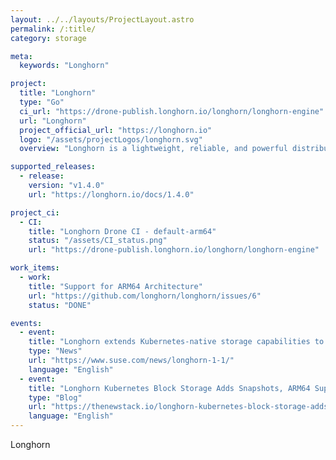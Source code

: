 ```yaml
---
layout: ../../layouts/ProjectLayout.astro
permalink: /:title/
category: storage

meta:
  keywords: "Longhorn"

project:
  title: "Longhorn"
  type: "Go"
  ci_url: "https://drone-publish.longhorn.io/longhorn/longhorn-engine"
  url: "Longhorn"
  project_official_url: "https://longhorn.io"
  logo: "/assets/projectLogos/longhorn.svg"
  overview: "Longhorn is a lightweight, reliable, and powerful distributed block storage system for Kubernetes."

supported_releases:
  - release:
    version: "v1.4.0"
    url: "https://longhorn.io/docs/1.4.0"

project_ci:
  - CI:
    title: "Longhorn Drone CI - default-arm64"
    status: "/assets/CI_status.png"
    url: "https://drone-publish.longhorn.io/longhorn/longhorn-engine"

work_items:
  - work:
    title: "Support for ARM64 Architecture"
    url: "https://github.com/longhorn/longhorn/issues/6"
    status: "DONE"

events:
  - event:
    title: "Longhorn extends Kubernetes-native storage capabilities to support edge deployments"
    type: "News"
    url: "https://www.suse.com/news/longhorn-1-1/"
    language: "English"
  - event:
    title: "Longhorn Kubernetes Block Storage Adds Snapshots, ARM64 Support"
    type: "Blog"
    url: "https://thenewstack.io/longhorn-kubernetes-block-storage-adds-snapshots-looks-to-edge-deployments-with-arm64-support/"
    language: "English"
---
```


<p>Longhorn</p>

